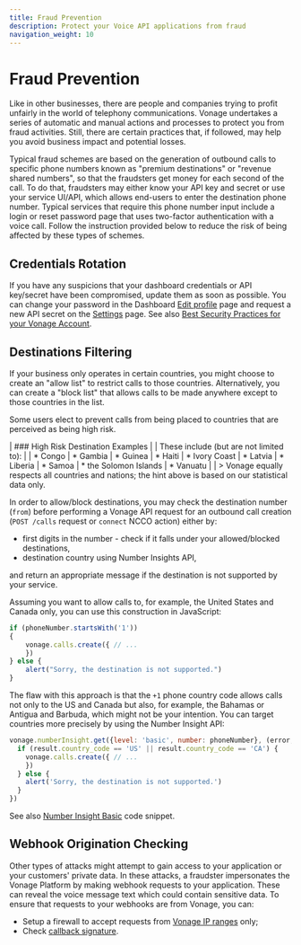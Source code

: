 ```yaml
---
title: Fraud Prevention
description: Protect your Voice API applications from fraud
navigation_weight: 10
---
```


# Fraud Prevention

Like in other businesses, there are people and companies trying to profit unfairly in the world of telephony communications. Vonage undertakes a series of automatic and manual actions and processes to protect you from fraud activities. Still, there are certain practices that, if followed, may help you avoid business impact and potential losses.

Typical fraud schemes are based on the generation of outbound calls to specific phone numbers known as "premium destinations" or "revenue shared numbers", so that the fraudsters get money for each second of the call. To do that, fraudsters may either know your API key and secret or use your service UI/API, which allows end-users to enter the destination phone number. Typical services that require this phone number input include a login or reset password page that uses two-factor authentication with a voice call. Follow the instruction provided below to reduce the risk of being affected by these types of schemes.

## Credentials Rotation

If you have any suspicions that your dashboard credentials or API key/secret have been compromised, update them as soon as possible. You can change your password in the Dashboard [Edit profile](https://dashboard.nexmo.com/edit-profile) page and request a new API secret on the [Settings](https://dashboard.nexmo.com/settings) page. See also [Best Security Practices for your Vonage Account](https://help.nexmo.com/hc/en-us/articles/115014939548).

## Destinations Filtering

If your business only operates in certain countries, you might choose to create an "allow list" to restrict calls to those countries. Alternatively, you can create a "block list" that allows calls to be made anywhere except to those countries in the list.

Some users elect to prevent calls from being placed to countries that are perceived as being high risk. 

| ### High Risk Destination Examples
|
| These include (but are not limited to):
|
| * Congo
| * Gambia
| * Guinea
| * Haiti
| * Ivory Coast
| * Latvia
| * Liberia
| * Samoa
| * the Solomon Islands
| * Vanuatu
|
| > Vonage equally respects all countries and nations; the hint above is based on our statistical data only.

In order to allow/block destinations, you may check the destination number (`from`) before performing a Vonage API request for an outbound call creation (`POST /calls` request or `connect` NCCO action) either by:

* first digits in the number - check if it falls under your allowed/blocked destinations,
* destination country using Number Insights API,

and return an appropriate message if the destination is not supported by your service.

Assuming you want to allow calls to, for example, the United States and Canada only, you can use this construction in JavaScript:

```js
if (phoneNumber.startsWith('1'))
{
    vonage.calls.create({ // ...
    })
} else {
    alert("Sorry, the destination is not supported.")
}
```

The flaw with this approach is that the `+1` phone country code allows calls not only to the US and Canada but also, for example, the Bahamas or Antigua and Barbuda, which might not be your intention. You can target countries more precisely by using the Number Insight API:

```js
vonage.numberInsight.get({level: 'basic', number: phoneNumber}, (error, result) => {
  if (result.country_code == 'US' || result.country_code == 'CA') {
    vonage.calls.create({ // ...
    })
  } else {
    alert('Sorry, the destination is not supported.')
  }
})

```

See also [Number Insight Basic](/number-insight/code-snippets/number-insight-basic) code snippet.

## Webhook Origination Checking

Other types of attacks might attempt to gain access to your application or your customers' private data. In these attacks, a fraudster impersonates the Vonage Platform by making webhook requests to your application. These can reveal the voice message text which could contain sensitive data. To ensure that requests to your webhooks are from Vonage, you can:

* Setup a firewall to accept requests from [Vonage IP ranges](https://help.nexmo.com/hc/en-us/articles/115004859247-Which-IP-addresses-should-I-whitelist-in-order-to-receive-voice-traffic-from-Nexmo-) only;
* Check [callback signature](/voice/voice-api/guides/signed-webhooks).
